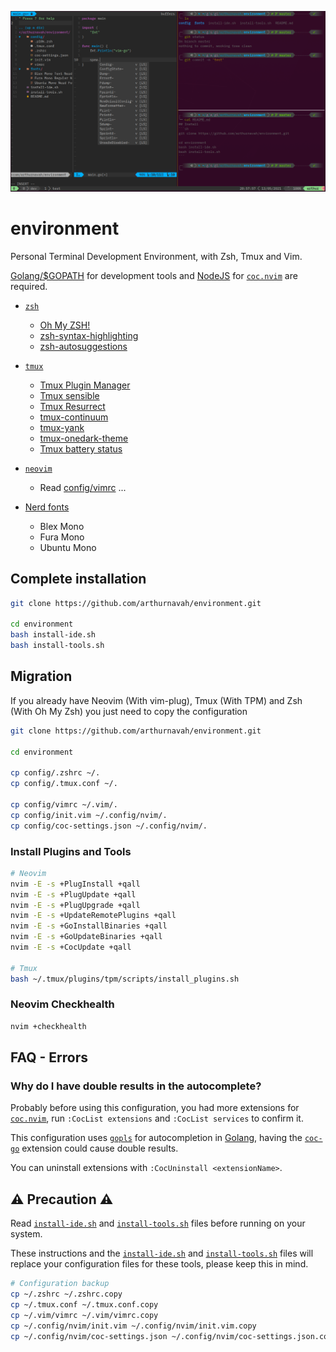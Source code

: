 ![Screenshot environment](./screenshot.png)

# environment
Personal Terminal Development Environment, with Zsh, Tmux and Vim.

[Golang/$GOPATH](https://golang.org/) for development tools and [NodeJS](https://nodejs.org/) for [`coc.nvim`](https://github.com/neoclide/coc.nvim) are required.

* [`zsh`](https://github.com/zsh-users/zsh)
    * [Oh My ZSH!](https://github.com/ohmyzsh/ohmyzsh)
    * [zsh-syntax-highlighting](https://github.com/zsh-users/zsh-syntax-highlighting)
    * [zsh-autosuggestions](https://github.com/zsh-users/zsh-autosuggestions)

* [`tmux`](https://github.com/tmux/tmux)
    * [Tmux Plugin Manager](https://github.com/tmux-plugins/tpm)
    * [Tmux sensible](https://github.com/tmux-plugins/tmux-sensible)
    * [Tmux Resurrect](https://github.com/tmux-plugins/tmux-resurrect)
    * [tmux-continuum](https://github.com/tmux-plugins/tmux-continuum)
    * [tmux-yank](https://github.com/tmux-plugins/tmux-yank)
    * [tmux-onedark-theme](https://github.com/odedlaz/tmux-onedark-theme)
    * [Tmux battery status](https://github.com/tmux-plugins/tmux-battery)

* [`neovim`](https://github.com/neovim/neovim)
    * Read [config/vimrc](./config/vimrc) ...

* [Nerd fonts](https://github.com/ryanoasis/nerd-fonts)
    * Blex Mono
    * Fura Mono
    * Ubuntu Mono

## Complete installation
```sh
git clone https://github.com/arthurnavah/environment.git

cd environment 
bash install-ide.sh
bash install-tools.sh
```

## Migration
If you already have Neovim (With vim-plug), Tmux (With TPM) and Zsh (With Oh My Zsh) you just need to copy the configuration

```sh
git clone https://github.com/arthurnavah/environment.git

cd environment 

cp config/.zshrc ~/.
cp config/.tmux.conf ~/.

cp config/vimrc ~/.vim/.
cp config/init.vim ~/.config/nvim/.
cp config/coc-settings.json ~/.config/nvim/.
```

### Install Plugins and Tools
```sh
# Neovim
nvim -E -s +PlugInstall +qall
nvim -E -s +PlugUpdate +qall
nvim -E -s +PlugUpgrade +qall
nvim -E -s +UpdateRemotePlugins +qall
nvim -E -s +GoInstallBinaries +qall
nvim -E -s +GoUpdateBinaries +qall
nvim -E -s +CocUpdate +qall

# Tmux
bash ~/.tmux/plugins/tpm/scripts/install_plugins.sh
```

### Neovim Checkhealth
```sh
nvim +checkhealth
```

## FAQ - Errors

### Why do I have double results in the autocomplete?
Probably before using this configuration, you had more extensions for [`coc.nvim`](https://github.com/neoclide/coc.nvim), run `:CocList extensions` and `:CocList services` to confirm it.

This configuration uses [`gopls`](https://pkg.go.dev/golang.org/x/tools/gopls) for autocompletion in [Golang](https://golang.org/), having the [`coc-go`](https://github.com/josa42/coc-go) extension could cause double results.

You can uninstall extensions with `:CocUninstall <extensionName>`.

## ⚠️  Precaution ⚠️
Read [`install-ide.sh`](./install-ide.sh) and [`install-tools.sh`](./install-tools.sh) files before running on your system.

These instructions and the [`install-ide.sh`](./install-ide.sh) and [`install-tools.sh`](./install-tools.sh) files will replace your configuration files for these tools, please keep this in mind.
```sh
# Configuration backup
cp ~/.zshrc ~/.zshrc.copy
cp ~/.tmux.conf ~/.tmux.conf.copy
cp ~/.vim/vimrc ~/.vim/vimrc.copy
cp ~/.config/nvim/init.vim ~/.config/nvim/init.vim.copy
cp ~/.config/nvim/coc-settings.json ~/.config/nvim/coc-settings.json.copy
```
